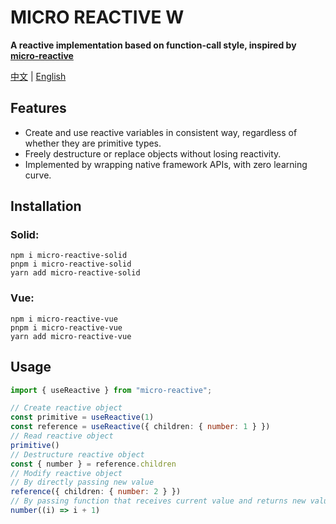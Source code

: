 # MICRO REACTIVE W

**A reactive implementation based on function-call style, inspired by [micro-reactive](https://github.com/wulongshe/micro-reactive)**

[中文](/README_ZH.md) | [English](/README.md)

## Features

- Create and use reactive variables in consistent way, regardless of whether they are primitive types.
- Freely destructure or replace objects without losing reactivity.
- Implemented by wrapping native framework APIs, with zero learning curve.

## Installation

### Solid:
```
npm i micro-reactive-solid
pnpm i micro-reactive-solid
yarn add micro-reactive-solid
```

### Vue:
```
npm i micro-reactive-vue
pnpm i micro-reactive-vue
yarn add micro-reactive-vue
```

## Usage

```ts
import { useReactive } from "micro-reactive";

// Create reactive object
const primitive = useReactive(1)
const reference = useReactive({ children: { number: 1 } })
// Read reactive object
primitive()
// Destructure reactive object
const { number } = reference.children
// Modify reactive object
// By directly passing new value
reference({ children: { number: 2 } })
// By passing function that receives current value and returns new value
number((i) => i + 1)
```